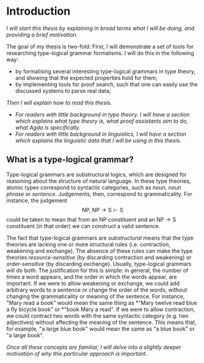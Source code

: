 # Introduction

*I will start this thesis by explaining in broad terms what I will be
 doing, and providing a brief motivation.*

The goal of my thesis is two-fold:
First, I will demonstrate a set of tools for researching type-logical
grammar formalisms. I will do this in the following way:

  - by formalising several interesting type-logical grammars in type
    theory, and showing that the expected properties hold for them;
  - by implementing tools for proof search, such that one can easily
    use the discussed systems to parse real data;

*Then I will explain how to read this thesis.*

  - *For readers with little background in type theory. I will have a
    section which explains what type theory is, what proof assistants
    aim to do, what Agda is specifically.*
  - *For readers with little background in linguistics, I will have a
    section which explains the linguistic data that I will be using
    in this thesis.*


## What is a type-logical grammar?

Type-logical grammars are substructural logics, which are designed for
reasoning about the structure of natural language. In these type
theories, atomic types correspond to syntactic categories, such as
*noun*, *noun phrase* or *sentence*. Judgements, then, correspond to
grammaticality. For instance, the judgement
$$\text{NP} , \; \text{NP} \to \text{S} \vdash \text{S}$$
could be taken to mean that from an $\text{NP}$ constituent and an
$\text{NP} \to \text{S}$ constituent (in that order) we can construct
a valid sentence.

The fact that type-logical grammars are *substructural* means that the
type theories are lacking one or more structural rules
(i.e. contraction, weakening and exchange). The absence of these rules
can make the type theories *resource-sensitive* (by discarding
contraction and weakening) or *order-sensitive* (by discarding
exchange). Usually, type-logical grammars will do both. The
justification for this is simple: in general, the number of times a
word appears, and the order in which the words appear, are
important. If we were to allow weakening or exchange, we could add
arbitrary words to a sentence or change the order of the words,
without changing the grammaticality or meaning of the sentence. For
instance, "Mary read a book" would mean the same thing as \*"Mary
twelve read blue a fly bicycle book" or \*"book Mary a read". If we
were to allow contraction, we could contract two words with the same
syntactic category (e.g. two adjectives) without affecting the meaning
of the sentence. This means that, for example, "a large blue book"
would mean the same as "a blue book" or "a large book".

*Once all these concepts are familiar, I will delve into a slightly
 deeper motivation of why this particular approach is important.*
